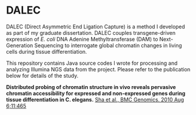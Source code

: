 # DALEC

DALEC (Direct Asymmetric End Ligation Capture) is a method I developed as part of my graduate dissertation. DALEC couples transgene-driven expression of _E. coli_ DNA Adenine Methyltransferase (DAM) to Next-Generation Sequencing to interrogate global chromatin changes in living cells during tissue differentiation.

This repository contains Java source codes I wrote for processing and analyzing Illumina NGS data from the project. Please refer to the publication below for details of the study.

**Distributed probing of chromatin structure in vivo reveals pervasive chromatin accessibility for expressed and non-expressed genes during tissue differentiation in C. elegans.** [Sha et al., BMC Genomics. 2010 Aug 6;11:465](https://bmcgenomics.biomedcentral.com/articles/10.1186/1471-2164-11-465)
